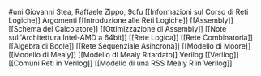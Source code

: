 #uni 
Giovanni Stea, Raffaele Zippo, 9cfu
[[Informazioni sul Corso di Reti Logiche]] 
Argomenti
[[Introduzione alle Reti Logiche]] 
[[Assembly]] 
[[Schema del Calcolatore]] 
[[Ottimizzazione di Assembly]] 
[[Note sull'Architettura Intel-AMD a 64bit]] 
[[Rete Logica]] 
[[Rete Combinatoria]] 
[[Algebra di Boole]] 
[[Rete Sequenziale Asincrona]] 
[[Modello di Moore]] 
[[Modello di Mealy]] 
[[Modello di Mealy Ritardato]] 
Verilog
[[Verilog]] 
[[Comuni Reti in Verilog]] 
[[Modello di una RSS Mealy R in Verilog]] 